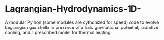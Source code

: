 # Lagrangian-Hydrodynamics-1D-
A modular Python (some modules are cythonized for speed) code to evolve Lagrangian gas shells in presence of a halo gravitational potential, radiative cooling, and a prescribed model for thermal heating. 
